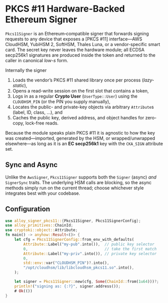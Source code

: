 # PKCS #11 Hardware-Backed Ethereum Signer

`Pkcs11Signer` is an Ethereum‐compatible signer that forwards signing requests
to any device that exposes a [PKCS #11] interface—AWS CloudHSM, YubiHSM 2,
SoftHSM, Thales Luna, or a vendor-specific smart card.  The secret key never
leaves the hardware module; all ECDSA secp256k1 signatures are produced inside
the token and returned to the caller in canonical *low-s* form.

Internally the signer

1. Loads the vendor’s PKCS #11 shared library once per process (*lazy-static*),
2. Opens a read-write session on the first slot that contains a token,
3. Logs in as a regular **Crypto User** (`UserType::User`) using the
`CLOUDHSM_PIN` (or the PIN you supply manually),
4. Locates the public- and private-key objects via arbitrary `Attribute`s
(label, ID, class, …), and
5. Caches the public key, derived address, and object handles for
zero-copy, lock-free reads.

Because the module speaks plain PKCS #11 it is agnostic to how the key was
created—imported, generated by the HSM, or wrapped/unwrapped elsewhere—as
long as it is an **EC secp256k1** key with the `CKA_SIGN` attribute set.

## Sync **and** Async

Unlike the `AwsSigner`, `Pkcs11Signer` supports both the `Signer` (async)
*and* `SignerSync` traits.  The underlying HSM calls are blocking, so the
async methods simply run on the current thread; choose whichever style
integrates best with your codebase.

## Configuration

```rust
use alloy_signer_pkcs11::{Pkcs11Signer, Pkcs11SignerConfig};
use alloy_primitives::ChainId;
use cryptoki::object::Attribute;
fn main() -> anyhow::Result<()> {
    let cfg = Pkcs11SignerConfig::from_env_with_defaults(
        Attribute::Label("my-pub".into()),  // public key selector
        0,                                  // take the first match
        Attribute::Label("my-priv".into()), // private key selector
        0,
        std::env::var("CLOUDHSM_PIN")?.into(),
        "/opt/cloudhsm/lib/libcloudhsm_pkcs11.so".into(),
    );

    let signer = Pkcs11Signer::new(cfg, Some(ChainId::from(1u64)))?;
    println!("signing as: {:?}", signer.address());
    # Ok(()) 
}
```